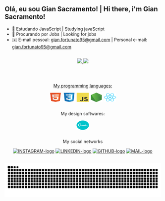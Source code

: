 ## Olá, eu sou Gian Sacramento! | Hi there, i'm Gian Sacramento!


- 🌱 Estudando JavaScript | Studying javaScript
- 🎯 Procurando por Jobs | Looking for jobs
- ✉️ E-mail pessoal: gian.fortunato95@gmail.com | Personal e-mail: gian.fortunato95@gmail.com

##

<div align=center>
  <a href="https://github.com/Gianjr">
  <img height="200px" src="https://github-readme-stats.vercel.app/api?username=Gianjr&show_icons=true&theme=dracula&include_all_commits=true&count_private=true"/>
  <img height="200px" src="https://github-readme-stats.vercel.app/api/top-langs/?username=Gianjr&layout=compact&langs_count=16&theme=dracula"/>
</div>
  
##
  
<div align=center style="display: inline_block"><br>
  <p>My programming languages:</p>
  <a href="https://github.com/Gianjr"><img align="center" alt="HTML5-logo" height="30" width="40" src="https://github.com/devicons/devicon/blob/master/icons/html5/html5-original.svg"></a>
  <a href="https://github.com/Gianjr"><img align="center" alt="CSS3-logo" height="30" width="40" src="https://github.com/devicons/devicon/blob/master/icons/css3/css3-original.svg"></a> 
  <a href="https://github.com/Gianjr"><img align="center" alt="JAVASCRIPT-logo" height="30" width="40" src="https://github.com/devicons/devicon/blob/master/icons/javascript/javascript-original.svg"></a> 
  <a href="https://github.com/Gianjr"><img align="center" alt="NODEJS-logo" height="30" width="40" src="https://github.com/devicons/devicon/blob/master/icons/nodejs/nodejs-original.svg"></a>   
  <a href="https://github.com/Gianjr"><img align="center" alt="REACT-logo" height="30" width="40" src="https://github.com/devicons/devicon/blob/master/icons/react/react-original.svg"></a>   
 </a>   
</div>
  
  ##
  
<div align=center>
  <p>My design softwares:</p>

  <a href="https://github.com/Gianjr"><img align="center" alt="CANVA-logo" height="30" width="40" src="https://github.com/devicons/devicon/blob/master/icons/canva/canva-original.svg"></a>   
</div>
  
  ##
  
<div align=center>
  <p>My social networks</p>
<a href="https://www.instagram.com/gian_sacramento.13/" target="_blank"><img alt="INSTAGRAM-logo" src="https://img.shields.io/badge/Instagram-E4405F?style=for-the-badge&logo=instagram&logoColor=white" target="_blank"></a>   
<a href="https://www.linkedin.com/in/Gian junior fortunato sacramento-720918190/" target="_blank"><img alt="LINKEDIN-logo" src="https://img.shields.io/badge/LinkedIn-0077B5?style=for-the-badge&logo=linkedin&logoColor=white" target="_blank"></a>   
<a href="https://github.com/Gianjr" target="_blank"><img alt="GITHUB-logo" src="https://img.shields.io/badge/GitHub-100000?style=for-the-badge&logo=github&logoColor=white" target="_blank"></a>   
<a href="mailto:pro.gian.fortunato95@gmail.com" target="_blank"><img alt="MAIL-logo" src="https://img.shields.io/badge/Gmail-D14836?style=for-the-badge&logo=gmail&logoColor=white" target="_blank"></a>     
    
</div>

##
 
 
 <img src="https://raw.githubusercontent.com/Gianjr/Gianjr/output/snake.svg" alt="Snake animation" />
